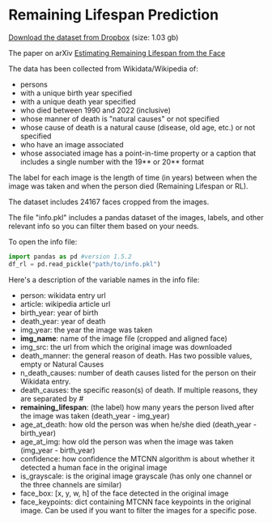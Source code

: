 # Remaining Lifespan Prediction 

[Download the dataset from Dropbox](https://www.dropbox.com/s/qn4y16p52a2gn2w/remaining-lifespan-data.zip?dl=0) (size: 1.03 gb)

The paper on arXiv [Estimating Remaining Lifespan from the Face](https://arxiv.org/abs/2301.08229)

The data has been collected from Wikidata/Wikipedia of:
- persons
- with a unique birth year specified
- with a unique death year specified
- who died between 1990 and 2022 (inclusive)
- whose manner of death is "natural causes" or not specified
- whose cause of death is a natural cause (disease, old age, etc.) or not specified
- who have an image associated
- whose associated image has a point-in-time property or a caption that includes a single number with the 19** or 20** format

The label for each image is the length of time (in years) between when the image was taken and when the person died (Remaining Lifespan or RL).

The dataset includes 24167 faces cropped from the images.

The file "info.pkl" includes a pandas dataset of the images, labels, and other relevant info so you can filter them based on your needs. 

To open the info file:
```python
import pandas as pd #version 1.5.2
df_rl = pd.read_pickle("path/to/info.pkl")
```

Here's a description of the variable names in the info file:
- person: wikidata entry url
- article: wikipedia article url
- birth_year: year of birth
- death_year: year of death
- img_year: the year the image was taken
- **img_name**: name of the image file (cropped and aligned face)
- img_src: the url from which the original image was downloaded
- death_manner: the general reason of death. Has two possible values, empty or Natural Causes
- n_death_causes: number of death causes listed for the person on their Wikidata entry. 
- death_causes: the specific reason(s) of death. If multiple reasons, they are separated by _#_
- **remaining_lifespan**: (the label) how many years the person lived after the image was taken (death_year - img_year)
- age_at_death: how old the person was when he/she died (death_year - birth_year)
- age_at_img: how old the person was when the image was taken (img_year - birth_year)
- confidence: how confidence the MTCNN algorithm is about whether it detected a human face in the original image
- is_grayscale: is the original image grayscale (has only one channel or the three channels are similar)
- face_box: [x, y, w, h] of the face detected in the original image
- face_keypoints: dict containing MTCNN face keypoints in the original image. Can be used if you want to filter the images for a specific pose.

